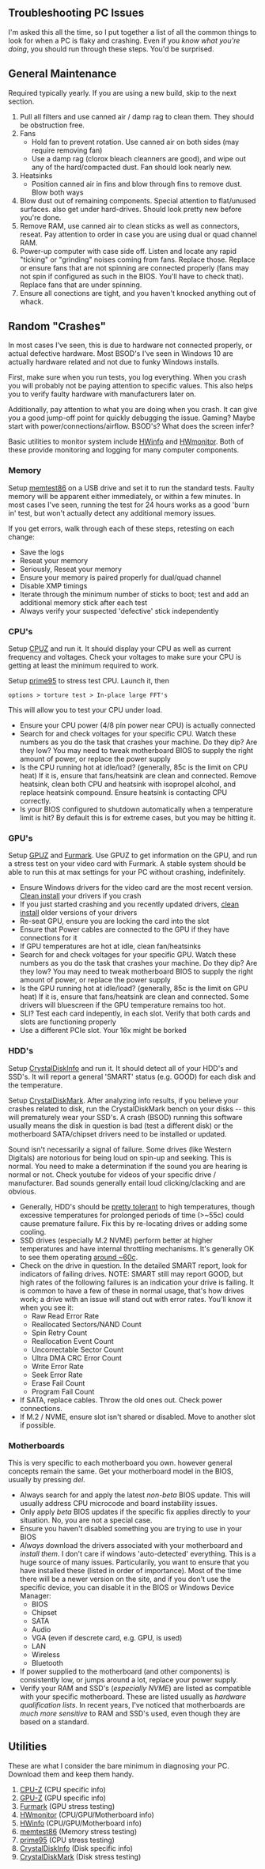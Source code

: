 Troubleshooting PC Issues
-------------------------
I'm asked this all the time, so I put together a list of all the common things
to look for when a PC is flaky and crashing. Even if you _know what you're 
doing_, you should run through these steps. You'd be surprised.

General Maintenance
-------------------
Required typically yearly. If you are using a new build, skip to the next
section.

1. Pull all filters and use canned air / damp rag to clean them. They should be
   obstruction free.
2. Fans
   * Hold fan to prevent rotation. Use canned air on both sides (may require
     removing fan)
   * Use a damp rag (clorox bleach cleanners are good), and wipe out any of the
     hard/compacted dust. Fan should look nearly new.
3. Heatsinks
   * Position canned air in fins and blow through fins to remove dust. Blow both
     ways
4. Blow dust out of remaining components. Special attention to flat/unused
   surfaces. also get under hard-drives. Should look pretty new before you're
   done.
5. Remove RAM, use canned air to clean sticks as well as connectors, reseat. Pay
   attention to order in case you are using dual or quad channel RAM.
5. Power-up computer with case side off. Listen and locate any rapid "ticking"
   or "grinding" noises coming from fans. Replace those. Replace or ensure fans
   that are not spinning are connected properly (fans may not spin if configured
   as such in the BIOS. You'll have to check that). Replace fans that are under
   spinning.
6. Ensure all conections are tight, and you haven't knocked anything out of
   whack.

Random "Crashes"
----------------
In most cases I've seen, this is due to hardware not connected properly, or 
actual defective hardware. Most BSOD's I've seen in Windows 10 are actually 
hardware related and not due to funky Windows installs.

First, make sure when you run tests, you log everything. When you crash you will
probably not be paying attention to specific values. This also helps you to
verify faulty hardware with manufacturers later on.

Additionally, pay attention to what you are doing when you crash. It can give
you a good jump-off point for quickly debugging the issue. Gaming? Maybe start
with power/connections/airflow. BSOD's? What does the screen infer?

Basic utilities to monitor system include [HWinfo][11] and [HWmonitor][4]. Both
of these provide monitoring and logging for many computer components.

### Memory
Setup [memtest86][5] on a USB drive and set it to run the standard tests. Faulty
memory will be apparent either immediately, or within a few minutes. In most
cases I've seen, running the test for 24 hours works as a good 'burn in' test,
but won't actually detect any additional memory issues.

If you get errors, walk through each of these steps, retesting on each change:
* Save the logs
* Reseat your memory
* Seriously, Reseat your memory
* Ensure your memory is paired properly for dual/quad channel
* Disable XMP timings
* Iterate through the minimum number of sticks to boot; test and add an
  additional memory stick after each test
* Always verify your suspected 'defective' stick independently

### CPU's
Setup [CPUZ][1] and run it. It should display your CPU as well as current
frequency and voltages. Check your voltages to make sure your CPU is getting at
least the minimum required to work.

Setup [prime95][6] to stress test CPU. Launch it, then

```
options > torture test > In-place large FFT's
```

This will allow you to test your CPU under load.

* Ensure your CPU power (4/8 pin power near CPU) is actually connected
* Search for and check voltages for your specific CPU. Watch these numbers as
  you do the task that crashes your machine. Do they dip? Are they low? You may
  need to tweak motherboard BIOS to supply the right amount of power, or replace
  the power supply
* Is the CPU running hot at idle/load? (generally, 85c is the limit on CPU heat)
  If it is, ensure that fans/heatsink are clean and connected. Remove heatsink, 
  clean both CPU and heatsink with isopropel alcohol, and replace heatsink 
  compound. Ensure heatsink is contacting CPU correctly.
* Is your BIOS configured to shutdown automatically when a temperature limit is
  hit? By default this is for extreme cases, but you may be hitting it.

### GPU's
Setup [GPUZ][2] and [Furmark][3]. Use GPUZ to get information on the GPU, and
run a stress test on your video card with Furmark. A stable system should be
able to run this at max settings for your PC without crashing, indefinitely.

* Ensure Windows drivers for the video card are the most recent version. 
  [Clean install][8] your drivers if you crash
* If you just started crashing and you recently updated drivers, 
  [clean install][8] older versions of your drivers
* Re-seat GPU, ensure you are locking the card into the slot
* Ensure that Power cables are connected to the GPU if they have connections for
  it
* If GPU temperatures are hot at idle, clean fan/heatsinks
* Search for and check voltages for your specific GPU. Watch these numbers as
  you do the task that crashes your machine. Do they dip? Are they low? You may
  need to tweak motherboard BIOS to supply the right amount of power, or replace
  the power supply
* Is the GPU running hot at idle/load? (generally, 85c is the limit on GPU heat)
  If it is, ensure that fans/heatsink are clean and connected. Some drivers will
  bluescreen if the GPU temperature remains too hot.
* SLI? Test each card indepently, in each slot. Verify that both cards and slots
  are functioning properly
* Use a different PCIe slot. Your 16x might be borked

### HDD's
Setup [CrystalDiskInfo][7] and run it. It should detect all of your HDD's and
SSD's. It will report a general 'SMART' status (e.g. GOOD) for each disk and the
temperature.

Setup [CrystalDiskMark][7]. After analyzing info results, if you believe your
crashes related to disk, run the CrystalDiskMark bench on your disks -- this
will prematurely wear your SSD's. A crash (BSOD) running this software usually
means the disk in question is bad (test a different disk) or the motherboard
SATA/chipset drivers need to be installed or updated.

Sound isn't necessarily a signal of failure. Some drives (like Western Digitals)
are notorious for being loud on spin-up and seeking. This is normal. You need to
make a determination if the sound you are hearing is normal or not. Check
youtube for videos of your specific drive / manufacturer. Bad sounds generally
entail loud clicking/clacking and are obvious.

* Generally, HDD's should be [pretty tolerant][9] to high temperatures, though
  excessive temperatures for prolonged periods of time (>~55c) could cause
  premature failure. Fix this by re-locating drives or adding some cooling.
* SSD drives (especially M.2 NVME) perform better at higher temperatures and
  have internal throttling mechanisms. It's generally OK to see them operating
  [around ~60c][10].
* Check on the drive in question. In the detailed SMART report, look for
  indicators of failing drives. NOTE: SMART still may report GOOD, but high
  rates of the following failures is an indication your drive is failing. It is
  common to have a few of these in normal usage, that's how drives work; a drive
  with an issue *will* stand out with error rates. You'll know it when you see
  it:
  * Raw Read Error Rate
  * Reallocated Sectors/NAND Count
  * Spin Retry Count
  * Reallocation Event Count
  * Uncorrectable Sector Count
  * Ultra DMA CRC Error Count
  * Write Error Rate
  * Seek Error Rate
  * Erase Fail Count
  * Program Fail Count
* If SATA, replace cables. Throw the old ones out. Check power connections.
* If M.2 / NVME, ensure slot isn't shared or disabled. Move to another slot if
  possible.

### Motherboards
This is very specific to each motherboard you own. however general concepts
remain the same. Get your motherboard model in the BIOS, usually by pressing
*del*.

* Always search for and apply the latest *non-beta* BIOS update. This will
  usually address CPU microcode and board instability issues.
* Only apply *beta* BIOS updates if the specific fix applies directly to your
  situation. No, you are not a special case.
* Ensure you haven't disabled something you are trying to use in your BIOS
* *Always* download the drivers associated with your motherboard and *install*
  *them*. I don't care if windows 'auto-detected' everything. This is a huge
  source of many issues. Particularily, you want to ensure that you have
  installed these (listed in order of importance). Most of the time there will
  be a newer version on the site, and if you don't use the specific device, you
  can disable it in the BIOS or Windows Device Manager:
  * BIOS
  * Chipset
  * SATA
  * Audio
  * VGA (even if descrete card, e.g. GPU, is used)
  * LAN
  * Wireless
  * Bluetooth
* If power supplied to the motherboard (and other components) is consistently
  low, or jumps around a lot, replace your power supply.
* Verify your RAM and SSD's (*especially NVME*) are listed as compatible with
  your specific motherboard. These are listed usually as *hardware qualification
  lists*. In recent years, I've noticed that motherboards are *much more 
  sensitive* to RAM and SSD's used, even though they are based on a standard.

Utilities
---------
These are what I consider the bare minimum in diagnosing your PC. Download them
and keep them handy.

1. [CPU-Z][1] (CPU specific info)
2. [GPU-Z][2] (GPU specific info)
3. [Furmark][3] (GPU stress testing)
4. [HWmonitor][4] (CPU/GPU/Motherboard info)
5. [HWinfo][11] (CPU/GPU/Motherboard info)
7. [memtest86][5] (Memory stress testing)
8. [prime95][6] (CPU stress testing)
9. [CrystalDiskInfo][7] (Disk specific info)
10. [CrystalDiskMark][7] (Disk stress testing)

[1]: https://www.cpuid.com/softwares/cpu-z.html
[2]: https://www.techpowerup.com/gpuz/
[3]: http://ozone3d.net/benchmarks/fur/
[4]: https://www.cpuid.com/softwares/hwmonitor.html
[5]: https://www.memtest86.com/
[6]: https://www.mersenne.org/download/
[7]: https://crystalmark.info/software/CrystalDiskInfo/index-e.html
[8]: http://www.tomshardware.com/faq/id-2767677/perform-clean-install-video-card-drivers.html
[9]: https://static.googleusercontent.com/media/research.google.com/en//archive/disk_failures.pdf
[10]: https://www.amplicon.com/docs/white-papers/SSD-vs-HDD-white-paper.pdf
[11]: https://www.hwinfo.com/download.php